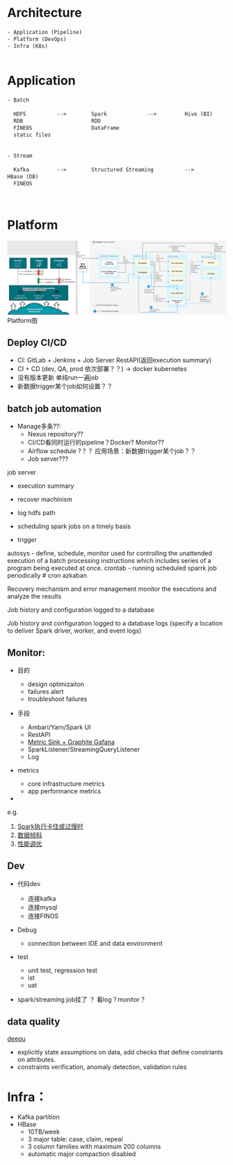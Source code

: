 # Architecture
```
- Application (Pipeline)
- Platform (DevOps)
- Infra (K8s)


```



# Application
```
- Batch

  HDFS          -->        Spark             -->         Hive (BI)
  RDB                      RDD
  FINEOS                   DataFrame
  static files


- Stream

  Kafka         -->        Structured Streaming          -->          HBase (DB)
  FINEOS
 
 
```


# Platform

![devops-platform](img/devops-platform.jpg)
Platform图







## Deploy CI/CD
  - CI: GitLab + Jenkins + Job Server RestAPI(返回execution summary)
  - CI + CD (dev, QA, prod 依次部署？？) -> docker kubernetes
  - 没有版本更新 单纯run一遍job
  - 新数据trigger某个job如何设置？？



## batch job automation
- Manage多条??: 
  - Nexus repository??
  - CI/CD看同时运行的pipeline？Docker? Monitor??
  - Airflow schedule ?？？ 应用场景：新数据trigger某个job？？
  - Job server???



job server
- execution summary
- recover machinism
- log hdfs path



- scheduling spark jobs on a timely basis  
- trigger

autosys - define, schedule, monitor
used for controlling the unattended execution of a batch processing instructions which includes series of a program being executed at once.
crontab - running scheduled sparrk job periodically # cron
azkaban

Recovery mechanism and error management
monitor the executions and analyze the results



Job history and configuration logged to a database


Job history and configuration logged to a database
logs (specify a location to deliver Spark driver, worker, and event logs)


## Monitor: 
- 目的
  - design optimizaiton
  - failures alert
  - troubleshoot failures

- 手段
  - Ambari/Yarn/Spark UI
  - RestAPI
  - [Metric Sink + Graphite Gafana](https://spark.apache.org/docs/latest/monitoring.html#metrics)
  - SparkListener/StreamingQueryListener
  - Log
  
- metrics
  - core infrastructure metrics
  - app performance metrics

- 
e.g. 
1. [Spark执行卡住或过慢时](http://jason4zhu.blogspot.com/2018/05/spark-slow-debug-on-yarn-webpage.html)
2. [数据倾斜](https://tech.meituan.com/2016/05/12/spark-tuning-pro.html)
3. [性能调优](https://www.cnblogs.com/xinfang520/p/8033958.html)



    

## Dev
- 代码dev
  - 连接kafka
  - 连接mysql
  - 连接FINOS

- Debug
  - connection between IDE and data environment

- test
  - unit test, regression test
  - ist
  - uat

- spark/streaming job挂了 ？ 看log？monitor？




## data quality
[deequ](https://github.com/awslabs/deequ)
- explicitly state assumptions on data, add checks that define constriants on attributes.
- constraints verification, anomaly detection, validation rules




# Infra：
  - Kafka partition
  - HBase 
    - 10TB/week
    - 3 major table: case, claim, repeal
    - 3 column families with maximum 200 columns
    - automatic major compaction disabled

